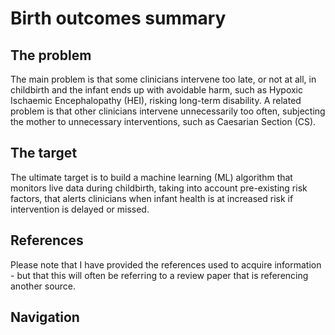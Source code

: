 # Birth outcomes summary

## The problem

The main problem is that some clinicians intervene too late, or not at all, in childbirth and the infant ends up with avoidable harm, such as Hypoxic Ischaemic Encephalopathy (HEI), risking long-term disability. A related problem is that other clinicians intervene unnecessarily too often, subjecting the mother to unnecessary interventions, such as Caesarian Section (CS).

## The target

The ultimate target is to build a machine learning (ML) algorithm that monitors live data during childbirth, taking into account pre-existing risk factors, that alerts clinicians when infant health is at increased risk if intervention is delayed or missed.

## References

Please note that I have provided the references used to acquire information - but that this will often be referring to a review paper that is referencing another source.

## Navigation

```{tableofcontents}
```
